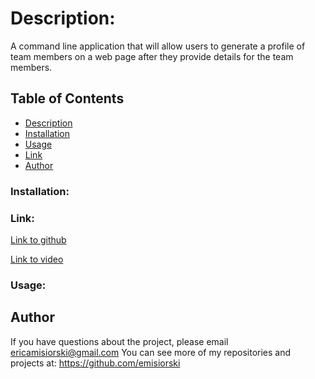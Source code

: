# Description: 

A command line application that will allow users to generate a profile of team members on a web page after they provide details for the team members. 



## Table of Contents

- [Description](#Description)
- [Installation](#Installation)
- [Usage](#Usage)
- [Link](#Link)
- [Author](#Author)


### Installation: 


### Link: 
[Link to github](http://github.com/emisiorski/emisiorskiteamgenerator)

[Link to video](https://watch.screencastify.com/v/p3DOXDeM89LQokgJMpYs)

### Usage:


## Author
If you have questions about the project, please email ericamisiorski@gmail.com
You can see more of my repositories and projects at: https://github.com/emisiorski